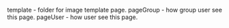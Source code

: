 template - folder for image template page.
pageGroup - how group user see this page.
pageUser - how user see this page.
